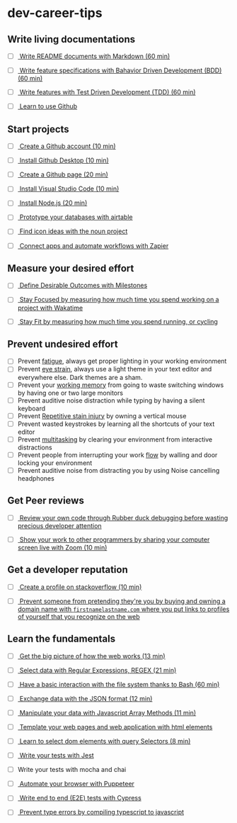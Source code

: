 # dev-career-tips



## Write living documentations

- [ ] [
  Write README documents with Markdown (60 min)
](
  https://github.com/adam-p/markdown-here/wiki/Markdown-Cheatsheet
)

- [ ] [
  Write feature specifications with Bahavior Driven Development (BDD) (60 min)
](
  https://en.wikipedia.org/wiki/Behavior-driven_development
)

- [ ] [
  Write features with Test Driven Development (TDD) (60 min)
](
  https://en.wikipedia.org/wiki/Test-driven_development
)

- [ ] [
  Learn to use Github
](
  https://help.github.com/en
)

## Start projects

- [ ] [
  Create a Github account (10 min)
](
  https://github.com/
)

- [ ] [
  Install Github Desktop (10 min)
](
  https://desktop.github.com/
)

- [ ] [
  Create a Github page (20 min)
](
  https://pages.github.com/
)

- [ ] [
  Install Visual Studio Code (10 min)
](
  https://code.visualstudio.com/download
)

- [ ] [
  Install Node.js (20 min)
](
  https://nodejs.org/en/
)

- [ ] [
  Prototype your databases with airtable
](
  https://airtable.com/
)

- [ ] [
  Find icon ideas with the noun project
](
  https://thenounproject.com/
)

- [ ] [
  Connect apps and automate workflows with Zapier
](
  https://zapier.com/home
)

## Measure your desired effort

- [ ] [
  Define Desirable Outcomes with Milestones 
](
  https://blog.julienreszka.com/2020/01/putting-man-on-moon-shouldnt-have-been.html
)

- [ ] [
  Stay Focused by measuring how much time you spend working on a project with Wakatime
](
  https://wakatime.com/
)

- [ ] [
  Stay Fit by measuring how much time you spend running, or cycling
](
  https://www.strava.com/
)

## Prevent undesired effort

- [ ] Prevent [fatigue](https://en.wikipedia.org/wiki/Fatigue), always get proper lighting in your working environment
- [ ] Prevent [eye strain](https://en.wikipedia.org/wiki/Eye_strain), always use a light theme in your text editor and everywhere else. Dark themes are a sham.
- [ ] Prevent your [working memory](https://en.wikipedia.org/wiki/Working_memory) from going to waste switching windows by having one or two large monitors
- [ ] Prevent auditive noise distraction while typing by having a silent keyboard
- [ ] Prevent [Repetitive stain injury](https://en.wikipedia.org/wiki/Repetitive_strain_injury) by owning a vertical mouse
- [ ] Prevent wasted keystrokes by learning all the shortcuts of your text editor
- [ ] Prevent [multitasking](https://ekmillerlab.mit.edu/2016/12/08/earl-miller-in-the-daily-mail-uk-why-multitasking-is-bad-for-your-brain/) by clearing your environment from interactive distractions 
- [ ] Prevent people from interrupting your work [flow](https://en.wikipedia.org/wiki/Flow_(psychology)) by walling and door locking your environment
- [ ] Prevent auditive noise from distracting you by using Noise cancelling headphones

## Get Peer reviews
- [ ] [
  Review your own code through Rubber duck debugging before wasting precious developer attention
](
  https://en.wikipedia.org/wiki/Rubber_duck_debugging
)

- [ ] [
  Show your work to other programmers by sharing your computer screen live with Zoom (10 min)
](
  https://zoom.us/support/download
)

## Get a developer reputation

- [ ] [
  Create a profile on stackoverflow (10 min)
](
  https://stackoverflow.com/
)

- [ ] [
  Prevent someone from pretending they're you by buying and owning a domain name with `firstnamelastname.com` where you put links to profiles of yourself that you recognize on the web
](
  https://domains.google.com
)

## Learn the fundamentals

- [ ] [
  Get the big picture of how the web works (13 min)
](
  https://www.youtube.com/watch?v=hJHvdBlSxug
)



- [ ] [
  Select data with Regular Expressions, REGEX (21 min)
](
  https://www.youtube.com/watch?v=rhzKDrUiJVk
)

- [ ] [
  Have a basic interaction with the file system thanks to Bash (60 min)
](
  https://learnxinyminutes.com/docs/bash/
)

- [ ] [
  Exchange data with the JSON format (12 min)
](
  https://youtu.be/iiADhChRriM
)

- [ ] [
  Manipulate your data with Javascript Array Methods (11 min)
](
  https://youtu.be/R8rmfD9Y5-c
)

- [ ] [
  Template your web pages and web application with html elements
](
  https://www.w3schools.com/html/default.asp
)

- [ ] [
  Learn to select dom elements with query Selectors (8 min)
](
  https://youtu.be/JlgLDfINXvY
)

- [ ] [
  Write your tests with Jest
](
  https://jestjs.io/docs/en/getting-started
)

- [ ] Write your tests with mocha and chai

- [ ] [
  Automate your browser with Puppeteer
](
  https://github.com/puppeteer/puppeteer
)

- [ ] [
  Write end to end (E2E) tests with Cypress
](
  https://www.cypress.io/
)

- [ ] [
  Prevent type errors by compiling typescript to javascript
](
  https://www.typescriptlang.org/
)

